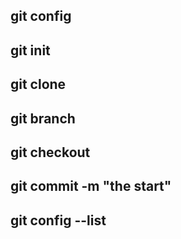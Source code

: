 ## git config
## git init
## git clone
## git branch
## git checkout
## git commit -m "the start"
## git config --list